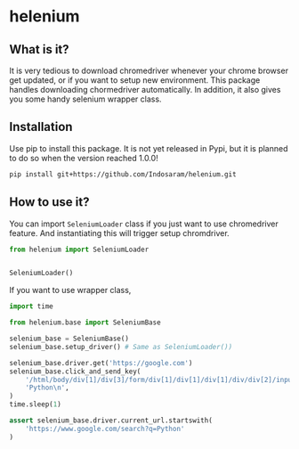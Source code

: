 # helenium

## What is it?

It is very tedious to download chromedriver whenever your chrome browser get updated, or if you want to setup new environment. This package handles downloading chormedriver automatically. In addition, it also gives you some handy selenium wrapper class.

## Installation

Use pip to install this package. It is not yet released in Pypi, but it is planned to do so when the version reached 1.0.0!

```bash
pip install git+https://github.com/Indosaram/helenium.git
```

## How to use it?

You can import `SeleniumLoader` class if you just want to use chromedriver feature. And instantiating this will trigger setup chromdriver.

```python
from helenium import SeleniumLoader


SeleniumLoader()
```

If you want to use wrapper class,

```python
import time

from helenium.base import SeleniumBase

selenium_base = SeleniumBase()
selenium_base.setup_driver() # Same as SeleniumLoader())

selenium_base.driver.get('https://google.com')
selenium_base.click_and_send_key(
    '/html/body/div[1]/div[3]/form/div[1]/div[1]/div[1]/div/div[2]/input',
    'Python\n',
)
time.sleep(1)

assert selenium_base.driver.current_url.startswith(
    'https://www.google.com/search?q=Python'
)

```
